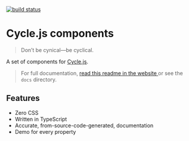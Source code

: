 <div class="is-hidden-in-website">
  <a href="https://travis-ci.org/mightyiam/cyclejs-components">
    <img alt="build status" src="https://travis-ci.org/mightyiam/cyclejs-components.svg?branch=master"/>
  </a>
</div>

# Cycle.js components

<blockquote class="is-hidden-in-website">
  Don’t be cynical—be cyclical.
</blockquote>

A set of components for [Cycle.js](https://cycle.js.org).


<blockquote class="is-hidden-in-website">
  For full documentation,
  <a href="https://mightyiam.github.io/cyclejs-components">
    read this readme in the website
  </a>
  or see the <code>docs</code> directory.
</blockquote>

## Features

* Zero CSS
* Written in TypeScript
* Accurate, from-source-code-generated, documentation
* Demo for every property

